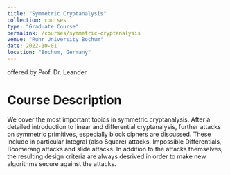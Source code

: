 ```yaml
---
title: "Symmetric Cryptanalysis"
collection: courses
type: "Graduate Course"
permalink: /courses/symmetric-cryptanalysis
venue: "Ruhr University Bochum"
date: 2022-10-01
location: "Bochum, Germany"
---
```


offered by Prof. Dr. Leander

Course Description
======

We cover the most important topics in symmetric cryptanalysis.
After a detailed introduction to linear and differential cryptanalysis, further attacks on symmetric primitives, especially block ciphers are discussed.
These include in particular Integral (also Square) attacks, Impossible Differentials, Boomerang attacks and slide attacks.
In addition to the attacks themselves, the resulting design criteria are always desrived in order to make new algorithms secure against the attacks.
